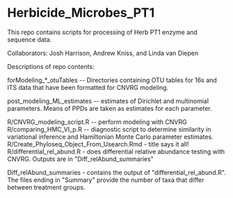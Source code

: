 # Herbicide_Microbes_PT1
This repo contains scripts for processing of Herb PT1 enzyme and sequence data. 

Collaborators: Josh Harrison, Andrew Kniss, and Linda van Diepen

Descriptions of repo contents:

forModeling_*_otuTables -- Directories containing OTU tables for 16s and ITS data that have been formatted for CNVRG modeling.

post_modeling_ML_estimates -- estimates of Dirichlet and multinomial parameters. Means of PPDs are taken as estimates for each parameter. 

R/CNVRG_modeling_script.R -- perform modeling with CNVRG
R/comparing_HMC_VI_p.R -- diagnostic script to determine similarity in variational inference and Hamiltonian Monte Carlo parameter estimates. 
R/Create_Phyloseq_Object_From_Usearch.Rmd - title says it all!
R/differential_rel_abund.R - does differential relative abundance testing with CNVRG. Outputs are in "Diff_relAbund_summaries"

Diff_relAbund_summaries - contains the output of "differential_rel_abund.R". The files ending in "Summary" provide the number of taxa that differ between treatment groups.